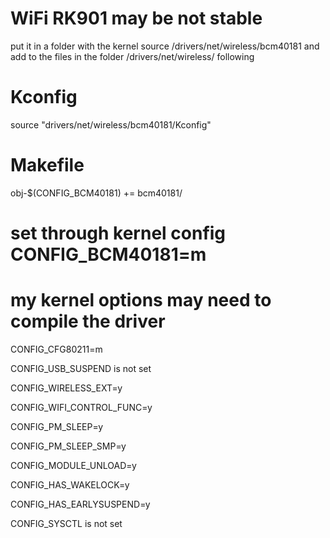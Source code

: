 WiFi RK901 may be not stable
============================
put it in a folder with the kernel source /drivers/net/wireless/bcm40181 and add to the files in the folder /drivers/net/wireless/ following

Kconfig
=======
source "drivers/net/wireless/bcm40181/Kconfig"


Makefile
========
obj-$(CONFIG_BCM40181)   += bcm40181/



set through kernel config CONFIG_BCM40181=m
===========================================

my kernel options may need to compile the driver
================================================
CONFIG_CFG80211=m

CONFIG_USB_SUSPEND is not set

CONFIG_WIRELESS_EXT=y

CONFIG_WIFI_CONTROL_FUNC=y

CONFIG_PM_SLEEP=y

CONFIG_PM_SLEEP_SMP=y

CONFIG_MODULE_UNLOAD=y

CONFIG_HAS_WAKELOCK=y

CONFIG_HAS_EARLYSUSPEND=y

CONFIG_SYSCTL is not set
